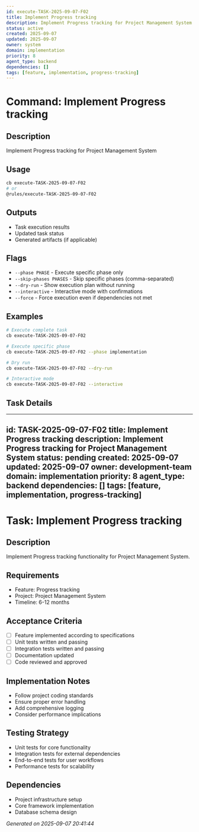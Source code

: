 ```yaml
---
id: execute-TASK-2025-09-07-F02
title: Implement Progress tracking
description: Implement Progress tracking for Project Management System
status: active
created: 2025-09-07
updated: 2025-09-07
owner: system
domain: implementation
priority: 8
agent_type: backend
dependencies: []
tags: [feature, implementation, progress-tracking]
---
```


# Command: Implement Progress tracking

## Description
Implement Progress tracking for Project Management System

## Usage
```bash
cb execute-TASK-2025-09-07-F02
# or
@rules/execute-TASK-2025-09-07-F02
```

## Outputs
- Task execution results
- Updated task status
- Generated artifacts (if applicable)

## Flags
- `--phase PHASE` - Execute specific phase only
- `--skip-phases PHASES` - Skip specific phases (comma-separated)
- `--dry-run` - Show execution plan without running
- `--interactive` - Interactive mode with confirmations
- `--force` - Force execution even if dependencies not met

## Examples
```bash
# Execute complete task
cb execute-TASK-2025-09-07-F02

# Execute specific phase
cb execute-TASK-2025-09-07-F02 --phase implementation

# Dry run
cb execute-TASK-2025-09-07-F02 --dry-run

# Interactive mode
cb execute-TASK-2025-09-07-F02 --interactive
```

## Task Details

---
id: TASK-2025-09-07-F02
title: Implement Progress tracking
description: Implement Progress tracking for Project Management System
status: pending
created: 2025-09-07
updated: 2025-09-07
owner: development-team
domain: implementation
priority: 8
agent_type: backend
dependencies: []
tags: [feature, implementation, progress-tracking]
---

# Task: Implement Progress tracking

## Description
Implement Progress tracking functionality for Project Management System.

## Requirements
- Feature: Progress tracking
- Project: Project Management System
- Timeline: 6-12 months

## Acceptance Criteria
- [ ] Feature implemented according to specifications
- [ ] Unit tests written and passing
- [ ] Integration tests written and passing
- [ ] Documentation updated
- [ ] Code reviewed and approved

## Implementation Notes
- Follow project coding standards
- Ensure proper error handling
- Add comprehensive logging
- Consider performance implications

## Testing Strategy
- Unit tests for core functionality
- Integration tests for external dependencies
- End-to-end tests for user workflows
- Performance tests for scalability

## Dependencies
- Project infrastructure setup
- Core framework implementation
- Database schema design

*Generated on 2025-09-07 20:41:44*

